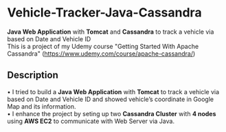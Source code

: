 # Vehicle-Tracker-Java-Cassandra
 **Java Web Application** with **Tomcat** and **Cassandra** to track a vehicle via based on Date and Vehicle ID <br />
 This is a project of my Udemy course "Getting Started With Apache Cassandra" (https://www.udemy.com/course/apache-cassandra/) <br />
## Description
 • I tried to build a **Java Web Application** with **Tomcat** to track a vehicle via based on Date and Vehicle ID and showed vehicle’s coordinate in Google Map and its information. <br />
 • I enhance the project by seting up two **Cassandra Cluster** with **4 nodes** using **AWS EC2** to communicate with Web Server via Java.

